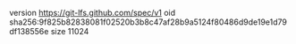 version https://git-lfs.github.com/spec/v1
oid sha256:9f825b82838081f02520b3b8c47af28b9a5124f80486d9de19e1d79df138556e
size 11024
